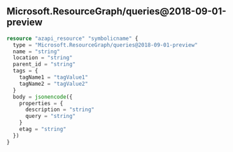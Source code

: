 ## Microsoft.ResourceGraph/queries@2018-09-01-preview

```terraform
resource "azapi_resource" "symbolicname" {
  type = "Microsoft.ResourceGraph/queries@2018-09-01-preview"
  name = "string"
  location = "string"
  parent_id = "string"
  tags = {
    tagName1 = "tagValue1"
    tagName2 = "tagValue2"
  }
  body = jsonencode({
    properties = {
      description = "string"
      query = "string"
    }
    etag = "string"
  })
}

```

